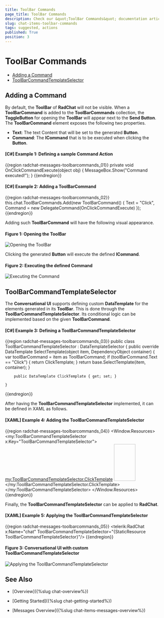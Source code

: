 ```yaml
---
title: ToolBar Commands
page_title: ToolBar Commands
description: Check our &quot;ToolBar Commands&quot; documentation article for the RadChat WPF control.
slug: chat-items-toolbar-commands
tags: suggested, actions
published: True
position: 3
---
```


# ToolBar Commands

* [Adding a Command](#adding-a-command)
* [ToolBarCommandTemplateSelector](#toolbarcommandtemplateselector)

## Adding a Command

By default, the __ToolBar__ of __RadChat__ will not be visible. When a __ToolBarCommand__ is added to the __ToolBarCommands__ collection, the __ToggleButton__ for opening the __ToolBar__ will appear next to the __Send Button__. The __ToolBarCommand__ element exposes the following two properties.

* __Text__: The text Content that will be set to the generated __Button__.
* __Command__: The __ICommand__ that is to be executed when clicking the __Button__.

#### __[C#] Example 1: Defining a sample Command Action__ 
{{region radchat-messages-toolbarcommands_01}}
	 private void OnClickCommandExecute(object obj)
        {
            MessageBox.Show("Command executed!");
        }
{{endregion}}

#### __[C#] Example 2: Adding a ToolBarCommand__ 
{{region radchat-messages-toolbarcommands_02}}
	this.chat.ToolBarCommands.Add(new ToolBarCommand() { Text = "Click", Command = new DelegateCommand(OnClickCommandExecute) });
{{endregion}}

Adding such __ToolBarCommand__ will have the following visual appearance.

#### __Figure 1: Opening the ToolBar__
![Opening the ToolBar](images/RadChat_Items_ToolBarCommands_01.png)

Clicking the generated __Button__ will execute the defined __ICommand__.

#### __Figure 2: Executing the defined Command__
![Executing the Command](images/RadChat_Items_ToolBarCommands_02.png)

## ToolBarCommandTemplateSelector

The __Conversational UI__ supports defining custom __DataTemplate__ for the elements generated in its __ToolBar__. This is done through the __ToolBarCommandTemplateSelector__. Its conditional logic can be implemented based on the given __ToolBarCommand__.

#### __[C#] Example 3: Defining a ToolBarCommandTemplateSelector__
{{region radchat-messages-toolbarcommands_03}} 
	public class ToolBarCommandTemplateSelector : DataTemplateSelector
    {
        public override DataTemplate SelectTemplate(object item, DependencyObject container)
        {
            var toolBarCommand = item as ToolBarCommand;
            if (toolBarCommand.Text == "Click")
            {
				return ClickTemplate;
            }
            return base.SelectTemplate(item, container);
        }

        public DataTemplate ClickTemplate { get; set; }
        
    }
{{endregion}}

After having the __ToolBarCommandTemplateSelector__ implemented, it can be defined in XAML as follows.

#### __[XAML] Example 4: Adding the ToolBarCommandTemplateSelector__
{{region radchat-messages-toolbarcommands_04}} 
	<Window.Resources>
        <my:ToolBarCommandTemplateSelector x:Key="ToolBarCommandTemplateSelector">
            <my:ToolBarCommandTemplateSelector.ClickTemplate>
                <DataTemplate>
                    <StackPanel Orientation="Horizontal" >
                        <Image Source="/Images/Hotelresidential.png" Width="70" Height="120"/>
                        <TextBlock Text="{Binding Text}" Margin="5"/>
                    </StackPanel>
                </DataTemplate>
            </my:ToolBarCommandTemplateSelector.ClickTemplate>
        </my:ToolBarCommandTemplateSelector>
    </Window.Resources>
{{endregion}}

Finally, the __ToolBarCommandTemplateSelector__ can be applied to __RadChat__.

#### __[XAML] Example 5: Applying the ToolBarCommandTemplateSelector__
{{region radchat-messages-toolbarcommands_05}} 
	<telerik:RadChat x:Name="chat" ToolBarCommandTemplateSelector="{StaticResource ToolBarCommandTemplateSelector}"/>
{{endregion}}

#### __Figure 3: Conversational UI with custom ToolBarCommandTemplateSelector__
![Applying the ToolBarCommandTemplateSelector](images/RadChat_Items_ToolBarCommands_03.png)

## See Also

* [Overview]({%slug chat-overview%})

* [Getting Started]({%slug chat-getting-started%})

* [Messages Overview]({%slug chat-items-messages-overview%})